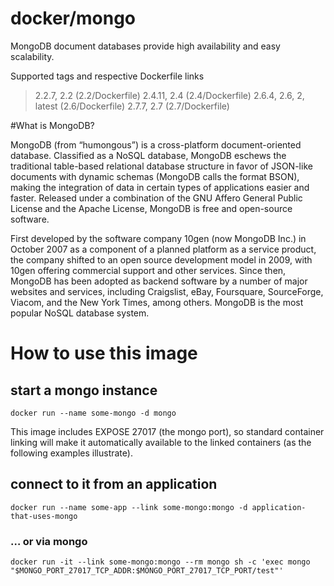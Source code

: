 # docker/mongo

MongoDB document databases provide high availability and easy scalability.

Supported tags and respective Dockerfile links

>2.2.7, 2.2 (2.2/Dockerfile)
2.4.11, 2.4 (2.4/Dockerfile)
2.6.4, 2.6, 2, latest (2.6/Dockerfile)
2.7.7, 2.7 (2.7/Dockerfile)

#What is MongoDB?

MongoDB (from “humongous”) is a cross-platform document-oriented database. Classified as a NoSQL database, MongoDB eschews the traditional table-based relational database structure in favor of JSON-like documents with dynamic schemas (MongoDB calls the format BSON), making the integration of data in certain types of applications easier and faster. Released under a combination of the GNU Affero General Public License and the Apache License, MongoDB is free and open-source software.

First developed by the software company 10gen (now MongoDB Inc.) in October 2007 as a component of a planned platform as a service product, the company shifted to an open source development model in 2009, with 10gen offering commercial support and other services. Since then, MongoDB has been adopted as backend software by a number of major websites and services, including Craigslist, eBay, Foursquare, SourceForge, Viacom, and the New York Times, among others. MongoDB is the most popular NoSQL database system.




# How to use this image

## start a mongo instance

`docker run --name some-mongo -d mongo`

This image includes EXPOSE 27017 (the mongo port), so standard container linking will make it automatically available to the linked containers (as the following examples illustrate).

## connect to it from an application

`docker run --name some-app --link some-mongo:mongo -d application-that-uses-mongo`

### … or via mongo

`docker run -it --link some-mongo:mongo --rm mongo sh -c 'exec mongo "$MONGO_PORT_27017_TCP_ADDR:$MONGO_PORT_27017_TCP_PORT/test"'`
